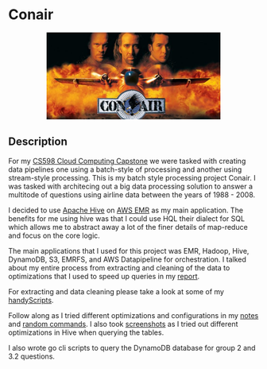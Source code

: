 # Conair
<p align="center">
  <img src="/img/con-air.jpg" width="350">
</p>

## Description 
For my [CS598 Cloud Computing Capstone](https://cs.illinois.edu/sites/default/files/docs/syllabi/CS598_CloudComputingCapstone.pdf) we were tasked with creating data pipelines one using a batch-style of processing and another using stream-style processing. This is my batch style processing project Conair. I was tasked with architecing out a big data processing solution to answer a multitode of questions using airline data between the years of 1988 - 2008. 

I decided to use [Apache Hive](https://hive.apache.org/) on [AWS EMR](https://aws.amazon.com/emr/) as my main application. The benefits for me using hive was that I could use HQL their dialect for SQL which allows me to abstract away a lot of the finer details of map-reduce and focus on the core logic. 

The main applications that I used for this project was EMR, Hadoop, Hive, DynamoDB, S3, EMRFS, and AWS Datapipeline for orchestration. I talked about my entire process from extracting and cleaning of the data to optimizations that I used to speed up queries in my [report](/report/ConairCapstoneReport.pdf). 

For extracting and data cleaning please take a look at some of my [handyScripts](/handyScripts).

Follow along as I tried different optimizations and configurations in my [notes](notes.md) and [random commands](randomcmds.txt). I also took [screenshots](/img) as I tried out different optimizations in Hive when querying the tables. 

I also wrote go cli scripts to query the DynamoDB database for group 2 and 3.2 questions.